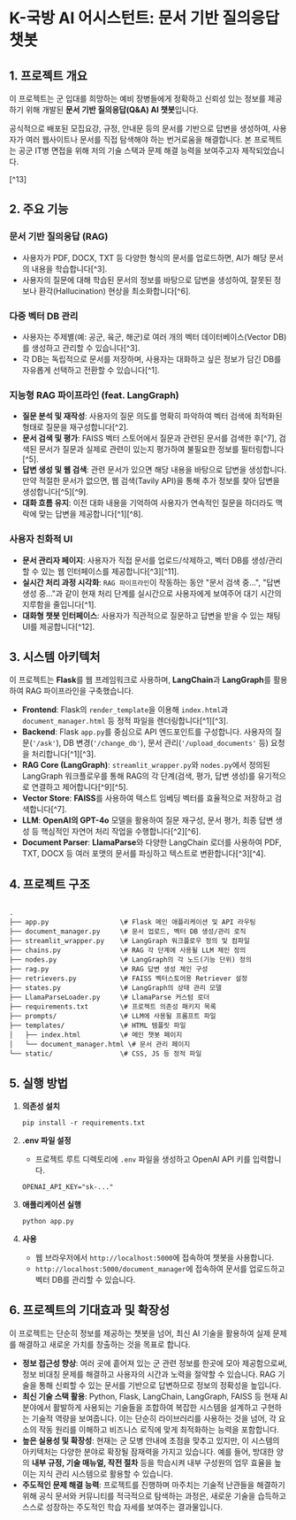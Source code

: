 
# K-국방 AI 어시스턴트: 문서 기반 질의응답 챗봇

## 1. 프로젝트 개요

이 프로젝트는 군 입대를 희망하는 예비 장병들에게 정확하고 신뢰성 있는 정보를 제공하기 위해 개발된 **문서 기반 질의응답(Q&A) AI 챗봇**입니다.

공식적으로 배포된 모집요강, 규정, 안내문 등의 문서를 기반으로 답변을 생성하여, 사용자가 여러 웹사이트나 문서를 직접 탐색해야 하는 번거로움을 해결합니다. 본 프로젝트는 공군 IT병 면접을 위해 저의 기술 스택과 문제 해결 능력을 보여주고자 제작되었습니다.

[^13]

## 2. 주요 기능

### 문서 기반 질의응답 (RAG)
- 사용자가 PDF, DOCX, TXT 등 다양한 형식의 문서를 업로드하면, AI가 해당 문서의 내용을 학습합니다[^3].
- 사용자의 질문에 대해 학습된 문서의 정보를 바탕으로 답변을 생성하여, 잘못된 정보나 환각(Hallucination) 현상을 최소화합니다[^6].

### 다중 벡터 DB 관리
- 사용자는 주제별(예: 공군, 육군, 해군)로 여러 개의 벡터 데이터베이스(Vector DB)를 생성하고 관리할 수 있습니다[^3].
- 각 DB는 독립적으로 문서를 저장하며, 사용자는 대화하고 싶은 정보가 담긴 DB를 자유롭게 선택하고 전환할 수 있습니다[^1].

### 지능형 RAG 파이프라인 (feat. LangGraph)
- **질문 분석 및 재작성**: 사용자의 질문 의도를 명확히 파악하여 벡터 검색에 최적화된 형태로 질문을 재구성합니다[^2].
- **문서 검색 및 평가**: FAISS 벡터 스토어에서 질문과 관련된 문서를 검색한 후[^7], 검색된 문서가 질문과 실제로 관련이 있는지 평가하여 불필요한 정보를 필터링합니다[^5].
- **답변 생성 및 웹 검색**: 관련 문서가 있으면 해당 내용을 바탕으로 답변을 생성합니다. 만약 적절한 문서가 없으면, 웹 검색(Tavily API)을 통해 추가 정보를 찾아 답변을 생성합니다[^5][^9].
- **대화 흐름 유지**: 이전 대화 내용을 기억하여 사용자가 연속적인 질문을 하더라도 맥락에 맞는 답변을 제공합니다[^1][^8].

### 사용자 친화적 UI
- **문서 관리자 페이지**: 사용자가 직접 문서를 업로드/삭제하고, 벡터 DB를 생성/관리할 수 있는 웹 인터페이스를 제공합니다[^3][^11].
- **실시간 처리 과정 시각화**: `RAG 파이프라인`이 작동하는 동안 "문서 검색 중...", "답변 생성 중..."과 같이 현재 처리 단계를 실시간으로 사용자에게 보여주어 대기 시간의 지루함을 줄입니다[^1].
- **대화형 챗봇 인터페이스**: 사용자가 직관적으로 질문하고 답변을 받을 수 있는 채팅 UI를 제공합니다[^12].

## 3. 시스템 아키텍처

이 프로젝트는 **Flask**를 웹 프레임워크로 사용하며, **LangChain**과 **LangGraph**를 활용하여 RAG 파이프라인을 구축했습니다.

- **Frontend**: Flask의 `render_template`을 이용해 `index.html`과 `document_manager.html` 등 정적 파일을 렌더링합니다[^1][^3].
- **Backend**: Flask `app.py`를 중심으로 API 엔드포인트를 구성합니다. 사용자의 질문(`'/ask'`), DB 변경(`'/change_db'`), 문서 관리(`'/upload_documents'` 등) 요청을 처리합니다[^1][^3].
- **RAG Core (LangGraph)**: `streamlit_wrapper.py`와 `nodes.py`에서 정의된 LangGraph 워크플로우를 통해 RAG의 각 단계(검색, 평가, 답변 생성)를 유기적으로 연결하고 제어합니다[^9][^5].
- **Vector Store**: **FAISS**를 사용하여 텍스트 임베딩 벡터를 효율적으로 저장하고 검색합니다[^7].
- **LLM**: **OpenAI의 GPT-4o** 모델을 활용하여 질문 재구성, 문서 평가, 최종 답변 생성 등 핵심적인 자연어 처리 작업을 수행합니다[^2][^6].
- **Document Parser**: **LlamaParse**와 다양한 LangChain 로더를 사용하여 PDF, TXT, DOCX 등 여러 포맷의 문서를 파싱하고 텍스트로 변환합니다[^3][^4].

## 4. 프로젝트 구조

```

.
├── app.py                  \# Flask 메인 애플리케이션 및 API 라우팅
├── document_manager.py     \# 문서 업로드, 벡터 DB 생성/관리 로직
├── streamlit_wrapper.py    \# LangGraph 워크플로우 정의 및 컴파일
├── chains.py               \# RAG 각 단계에 사용될 LLM 체인 정의
├── nodes.py                \# LangGraph의 각 노드(기능 단위) 정의
├── rag.py                  \# RAG 답변 생성 체인 구성
├── retrievers.py           \# FAISS 벡터스토어용 Retriever 설정
├── states.py               \# LangGraph의 상태 관리 모델
├── LlamaParseLoader.py     \# LlamaParse 커스텀 로더
├── requirements.txt        \# 프로젝트 의존성 패키지 목록
├── prompts/                \# LLM에 사용될 프롬프트 파일
├── templates/              \# HTML 템플릿 파일
│   ├── index.html          \# 메인 챗봇 페이지
│   └── document_manager.html \# 문서 관리 페이지
└── static/                 \# CSS, JS 등 정적 파일

```

## 5. 실행 방법

1.  **의존성 설치**
    ```
    pip install -r requirements.txt
    ```

2.  **.env 파일 설정**
    - 프로젝트 루트 디렉토리에 `.env` 파일을 생성하고 OpenAI API 키를 입력합니다.
    ```
    OPENAI_API_KEY="sk-..."
    ```

3.  **애플리케이션 실행**
    ```
    python app.py
    ```

4.  **사용**
    - 웹 브라우저에서 `http://localhost:5000`에 접속하여 챗봇을 사용합니다.
    - `http://localhost:5000/document_manager`에 접속하여 문서를 업로드하고 벡터 DB를 관리할 수 있습니다.

## 6. 프로젝트의 기대효과 및 확장성

이 프로젝트는 단순히 정보를 제공하는 챗봇을 넘어, 최신 AI 기술을 활용하여 실제 문제를 해결하고 새로운 가치를 창출하는 것을 목표로 합니다.

- **정보 접근성 향상**: 여러 곳에 흩어져 있는 군 관련 정보를 한곳에 모아 제공함으로써, 정보 비대칭 문제를 해결하고 사용자의 시간과 노력을 절약할 수 있습니다. RAG 기술을 통해 신뢰할 수 있는 문서를 기반으로 답변하므로 정보의 정확성을 높입니다.
- **최신 기술 스택 활용**: Python, Flask, LangChain, LangGraph, FAISS 등 현재 AI 분야에서 활발하게 사용되는 기술들을 조합하여 복잡한 시스템을 설계하고 구현하는 기술적 역량을 보여줍니다. 이는 단순히 라이브러리를 사용하는 것을 넘어, 각 요소의 작동 원리를 이해하고 비즈니스 로직에 맞게 최적화하는 능력을 포함합니다.
- **높은 실용성 및 확장성**: 현재는 군 모병 안내에 초점을 맞추고 있지만, 이 시스템의 아키텍처는 다양한 분야로 확장될 잠재력을 가지고 있습니다. 예를 들어, 방대한 양의 **내부 규정, 기술 매뉴얼, 작전 절차** 등을 학습시켜 내부 구성원의 업무 효율을 높이는 지식 관리 시스템으로 활용할 수 있습니다.
- **주도적인 문제 해결 능력**: 프로젝트를 진행하며 마주치는 기술적 난관들을 해결하기 위해 공식 문서와 커뮤니티를 적극적으로 탐색하는 과정은, 새로운 기술을 습득하고 스스로 성장하는 주도적인 학습 자세를 보여주는 결과물입니다.
```

